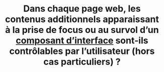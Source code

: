---
title: Dans chaque page web, les contenus additionnels apparaissant à la prise de focus ou au survol d’un [composant d’interface](#composant-d-interface) sont-ils contrôlables par l’utilisateur (hors cas particuliers) ?
---